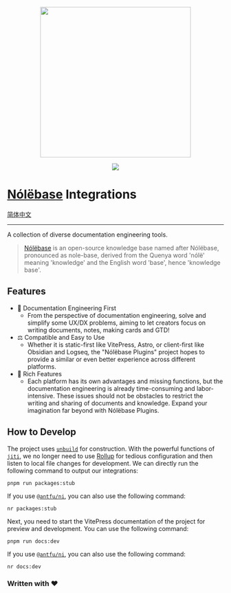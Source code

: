 <p align="center">
  <img width="350" src="https://user-images.githubusercontent.com/19204772/193437443-b5e04990-9957-4339-a83c-72b33307dbff.png">
</p>

<p align="center">
  <a href="https://opensource.org/licenses/MIT"><img src="https://img.shields.io/badge/License-MIT-green.svg" /></a>
</p>

# [Nólëbase](https://github.com/nolebase/nolebase) Integrations

[简体中文](./README.zh-CN.md)

---

A collection of diverse documentation engineering tools.

> [Nólëbase](https://github.com/nolebase/nolebase) is an open-source knowledge base named after Nólëbase, pronounced as nole-base, derived from the Quenya word 'nólë' meaning 'knowledge' and the English word 'base', hence 'knowledge base'.

## Features

- 🚀 Documentation Engineering First
  - From the perspective of documentation engineering, solve and simplify some UX/DX problems, aiming to let creators focus on writing documents, notes, making cards and GTD!
- ⚖️ Compatible and Easy to Use
  - Whether it is static-first like VitePress, Astro, or client-first like Obsidian and Logseq, the "Nólëbase Plugins" project hopes to provide a similar or even better experience across different platforms.
- 🧩 Rich Features
  - Each platform has its own advantages and missing functions, but the documentation engineering is already time-consuming and labor-intensive. These issues should not be obstacles to restrict the writing and sharing of documents and knowledge. Expand your imagination far beyond with Nólëbase Plugins.

## How to Develop

The project uses [`unbuild`](https://github.com/unjs/unbuild) for construction. With the powerful functions of [`jiti`](https://github.com/unjs/jiti), we no longer need to use [Rollup](https://rollupjs.org/) for tedious configuration and then listen to local file changes for development. We can directly run the following command to output our integrations:

```shell
pnpm run packages:stub
```

If you use [`@antfu/ni`](https://github.com/antfu/ni), you can also use the following command:

```shell
nr packages:stub
```

Next, you need to start the VitePress documentation of the project for preview and development. You can use the following command:

```shell
pnpm run docs:dev
```

If you use [`@antfu/ni`](https://github.com/antfu/ni), you can also use the following command:

```shell
nr docs:dev
```

### Written with ♥

